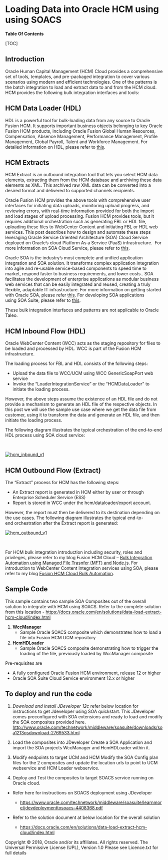 # Loading Data into Oracle HCM using using SOACS

**Table Of Contents**

[TOC]




## Introduction

Oracle Human Capital Management (HCM) Cloud provides a comprehensive set of tools, templates, and pre-packaged integration to cover various scenarios using modern and efficient technologies. One of the patterns is the batch integration to load and extract data to and from the HCM cloud. HCM provides the following bulk integration interfaces and tools:

## HCM Data Loader (HDL)

HDL is a powerful tool for bulk-loading data from any source to Oracle Fusion HCM. It supports important business objects belonging to key Oracle Fusion HCM products, including Oracle Fusion Global Human Resources, Compensation, Absence Management, Performance Management, Profile Management, Global Payroll, Talent and Workforce Management. For detailed information on HDL, please refer to [this](https://support.oracle.com/epmos/faces/DocumentDisplay?id=1664133.1).

## HCM Extracts

HCM Extract is an outbound integration tool that lets you select HCM data elements, extracting them from the HCM database and archiving these data elements as XML. This archived raw XML data can be converted into a desired format and delivered to supported channels recipients.

Oracle Fusion HCM provides the above tools with comprehensive user interfaces for initiating data uploads, monitoring upload progress, and reviewing errors, with real-time information provided for both the import and load stages of upload processing. Fusion HCM provides tools, but it requires additional orchestration such as generating FBL or HDL file, uploading these files to WebCenter Content and initiating FBL or HDL web services. This post describes how to design and automate these steps leveraging Oracle Service Oriented Architecture (SOA) Cloud Service deployed on Oracle’s cloud Platform As a Service (PaaS) infrastructure.  For more information on SOA Cloud Service, please refer to [this](https://docs.oracle.com/cloud/latest/soacs_gs/index.html).

Oracle SOA is the industry’s most complete and unified application integration and SOA solution. It transforms complex application integration into agile and re-usable service-based components to speed time to market, respond faster to business requirements, and lower costs.. SOA facilitates the development of enterprise applications as modular business web services that can be easily integrated and reused, creating a truly flexible, adaptable IT infrastructure. For more information on getting started with Oracle SOA, please refer [this](http://docs.oracle.com/middleware/1213/soasuite/index.html). For developing SOA applications using SOA Suite, please refer to [this](http://docs.oracle.com/middleware/1213/soasuite/develop-soa/soa-standards-architecture.htm#SOASE1444).

These bulk integration interfaces and patterns are not applicable to Oracle Taleo. 

## HCM Inbound Flow (HDL)

Oracle WebCenter Content (WCC) acts as the staging repository for files to be loaded and processed by HDL. WCC is part of the Fusion HCM infrastructure.

The loading process for FBL and HDL consists of the following steps:

- Upload the data file to WCC/UCM using WCC GenericSoapPort web service
- Invoke the “LoaderIntegrationService” or the “HCMDataLoader” to initiate the loading process.

However, the above steps assume the existence of an HDL file and do not provide a mechanism to generate an HDL file of the respective objects. In this post we will use the sample use case where we get the data file from customer, using it to transform the data and generate an HDL file, and then initiate the loading process.

The following diagram illustrates the typical orchestration of the end-to-end HDL process using SOA cloud service:

 

[![hcm_inbound_v1](http://www.ateam-oracle.com/wp-content/uploads/2015/08/hcm_inbound_v1.jpg)](http://www.ateam-oracle.com/wp-content/uploads/2015/08/hcm_inbound_v1.jpg)

## HCM Outbound Flow (Extract)

The “Extract” process for HCM has the following steps:

- An Extract report is generated in HCM either by user or through Enterprise Scheduler Service (ESS)
- Report is stored in WCC under the hcm/dataloader/export account.


However, the report must then be delivered to its destination depending on the use cases. The following diagram illustrates the typical end-to-end orchestration after the Extract report is generated:

[![hcm_outbound_v1](http://www.ateam-oracle.com/wp-content/uploads/2015/08/hcm_outbound_v1.jpg)](http://www.ateam-oracle.com/wp-content/uploads/2015/08/hcm_outbound_v1.jpg)

 

For HCM bulk integration introduction including security, roles and privileges, please refer to my blog Fusion HCM Cloud – [Bulk Integration Automation using Managed File Trasnfer (MFT) and Node.js](http://www.ateam-oracle.com/fusion-hcm-cloud-bulk-integration-automation-using-managed-file-transfer-mft-and-node-js/). For introduction to WebCenter Content Integration services using SOA, please refer to my blog [Fusion HCM Cloud Bulk Automation](http://www.ateam-oracle.com/fusion-hcm-cloud-bulk-integration-automation/).

## Sample Code

This sample contains two sample SOA Composites out of the overall solution to integrate with HCM using SOACS.
	Refer to the complete solution from this location - https://docs.oracle.com/en/solutions/data-load-extract-hcm-cloud/index.html

1. **WccManager**
   - Sample Oracle SOACS composite which demonstrates how to load a file into Fusion HCM UCM repository
2. **HcmHDLoader**
   - Sample Oracle SOACS  composite demonstrating how to trigger the loading of the file, previously loaded by WccManager composite

Pre-requisites are

- A fully configured Oracle Fusion HCM environment, release 12 or higher
- Oracle SOA Suite Cloud Service environment 12.x or higher

## To deploy and run the code

1. *Download and install JDeveloper 12c*
refer below location for instructions to get Jdeveloper using SOA quickstart. This JDeveloper comes preconfigured with SOA extensions and ready to load and modify the SOA composites provided here.
	http://www.oracle.com/technetwork/middleware/soasuite/downloads/soa1213qsdownload-2769533.html
	
2. Load the composites into JDeveloper
Create a SOA Application and import the SOA projects WccManager and HcmHDLoader within it.

3. Modify endpoints to target UCM and HCM 
Modify the SOA Config plan files for the 2 composites and update the location urls to point to UCM webservice and HCM Loader webservice.

4. Deploy and Test the composites to target SOACS service running on Oracle cloud.
* Refer here for instructions on SOACS deployment using JDeveloper

  - https://www.oracle.com/technetwork/middleware/soasuite/learnmore/jdevdeploymenttosoacs-4408368.pdf
* Refer to the solution document at below location for the overall solution
  - https://docs.oracle.com/en/solutions/data-load-extract-hcm-cloud/index.html

Copyright © 2018, Oracle and/or its affiliates. All rights reserved.
The Universal Permissive License (UPL), Version 1.0
Please see Licence.txt for full details